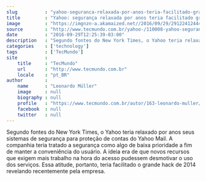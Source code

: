 ```yaml
---
slug          : "yahoo-seguranca-relaxada-por-anos-teria-facilitado-grande-hack"
title         : "Yahoo: segurança relaxada por anos teria facilitado grande hack"
image         : "https://imgnzn-a.akamaized.net//2016/09/29/29122412444105-t1200x480.jpg"
source        : "http://www.tecmundo.com.br/yahoo-/110008-yahoo-seguranca-relaxada-anos-teria-facilitado-grande-hack.htm"
date          : "2016-09-29T12:25:39-03:00"
description   : "Segundo fontes do New York Times, o Yahoo teria relaxado por anos seus sistemas de segurança para proteção de contas do Yahoo Mail. A companhia teria tratado a segurança como algo de baixa prioridade a fim de manter a conveniência do usuário. A ideia era de que novos recursos que exigem mais trabalho na hora do acesso pudessem desmotivar o uso dos serviços. Essa atitude, portanto, teria facilitado o grande hack de 2014 revelando recentemente pela empresa."
categories    : ['technology']
tags          : ['TecMundo']
site          :
    title     : "TecMundo"
    url       : "http://www.tecmundo.com.br"
    locale    : "pt_BR"
author        :
    name      : "Leonardo Müller"
    image     : null
    biography : null
    profile   : "https://www.tecmundo.com.br/autor/163-leonardo-muller/"
    facebook  : null
    twitter   : null
---
```


Segundo fontes do New York Times, o Yahoo teria relaxado por anos seus sistemas de segurança para proteção de contas do Yahoo Mail. A companhia teria tratado a segurança como algo de baixa prioridade a fim de manter a conveniência do usuário. A ideia era de que novos recursos que exigem mais trabalho na hora do acesso pudessem desmotivar o uso dos serviços. Essa atitude, portanto, teria facilitado o grande hack de 2014 revelando recentemente pela empresa.
